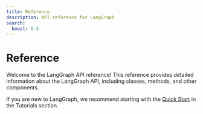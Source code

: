 ```yaml
---
title: Reference
description: API reference for LangGraph
search:
  boost: 0.5
---
```


<style>
.md-sidebar {
  display: block !important;
}
</style>


# Reference

Welcome to the LangGraph API reference! This reference provides detailed information about the LangGraph API, including classes, methods, and other components.

If you are new to LangGraph, we recommend starting with the [Quick Start](../tutorials/introduction.ipynb) in the Tutorials section.